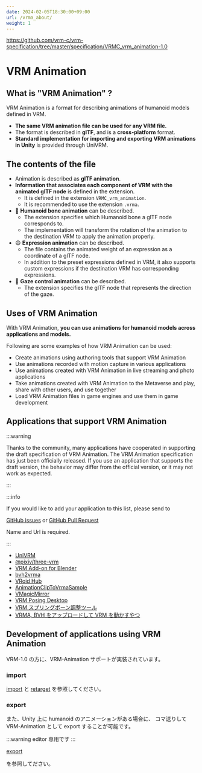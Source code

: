 ```yaml
---
date: 2024-02-05T18:30:00+09:00
url: /vrma_about/
weight: 1
---
```


https://github.com/vrm-c/vrm-specification/tree/master/specification/VRMC_vrm_animation-1.0

# VRM Animation

## What is "VRM Animation" ?

VRM Animation is a format for describing animations of humanoid models defined in VRM.

- **The same VRM animation file can be used for any VRM file.**
- The format is described in **glTF**, and is a **cross-platform** format.
- **Standard implementation for importing and exporting VRM animations in Unity** is provided through UniVRM.

## The contents of the file

- Animation is described as **glTF animation**.
- **Information that associates each component of VRM with the animated glTF node** is defined in the extension.
  - It is defined in the extension `VRMC_vrm_animation`.
  - It is recommended to use the extension `.vrma`.
- 🦴 **Humanoid bone animation** can be described.
  - The extension specifies which Humanoid bone a glTF node corresponds to.
  - The implementation will transform the rotation of the animation to the destination VRM to apply the animation properly.
- 😄 **Expression animation** can be described.
  - The file contains the animated weight of an expression as a coordinate of a glTF node.
  - In addition to the preset expressions defined in VRM, it also supports custom expressions if the destination VRM has corresponding expressions.
- 👀 **Gaze control animation** can be described.
  - The extension specifies the glTF node that represents the direction of the gaze.

## Uses of VRM Animation

With VRM Animation, **you can use animations for humanoid models across applications and models.**

Following are some examples of how VRM Animation can be used:

- Create animations using authoring tools that support VRM Animation
- Use animations recorded with motion capture in various applications
- Use animations created with VRM Animation in live streaming and photo applications
- Take animations created with VRM Animation to the Metaverse and play, share with other users, and use together
- Load VRM Animation files in game engines and use them in game development

## Applications that support VRM Animation

:::warning

Thanks to the community, many applications have cooperated in supporting the draft specification of VRM Animation. The VRM Animation specification has just been officially released. If you use an application that supports the draft version, the behavior may differ from the official version, or it may not work as expected.

:::

:::info

If you would like to add your application to this list, please send to

[GitHub issues](https://github.com/vrm-c/vrm.dev/issues) or
[GitHub Pull Request](https://github.com/vrm-c/vrm.dev/pulls)

Name and Url is required.

:::

- [UniVRM](https://github.com/vrm-c/UniVRM)
- [@pixiv/three-vrm](https://github.com/pixiv/three-vrm)
- [VRM Add-on for Blender](https://vrm-addon-for-blender.info/)
- [bvh2vrma](https://vrm-c.github.io/bvh2vrma/)
- [VRoid Hub](https://hub.vroid.com/)
- [AnimationClipToVrmaSample](https://github.com/malaybaku/AnimationClipToVrmaSample)
- [VMagicMirror](https://malaybaku.github.io/VMagicMirror/)
- [VRM Posing Desktop](https://store.steampowered.com/app/1895630/VRM_Posing_Desktop/)
- [VRM スプリングボーン調整ツール](https://napharmonia.com/vrmtool/)
- [VRMA, BVH をアップロードして VRM を動かすやつ](https://tfuru.github.io/vrma-loader-sample/)

## Development of applications using VRM Animation

VRM-1.0 の方に、VRM-Animation サポートが実装されています。

### import

[import](/vrma/univrm-vrma/vrma-import)
と
[retarget](/vrma/univrm-vrma/retarget)
を参照してください。

### export

また、Unity 上に humanoid のアニメーションがある場合に、
コマ送りして VRM-Animation として export することが可能です。

:::warning editor 専用です
:::

[export](/vrma/univrm-vrma/vrma-export)

を参照してださい。
